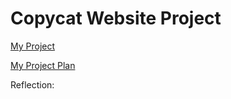 # Copycat Website Project

[My Project](https://angelc7434.github.io/copycat-website-project/)

[My Project Plan](https://docs.google.com/document/d/1KZOjD4YIGsXbYJvH9rwF5IIjOnwRPYHVGIRTKBskAYM/edit?usp=sharing)

Reflection: